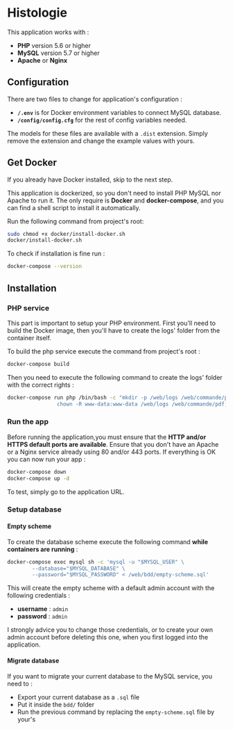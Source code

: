 # Histologie

This application works with : 

 * **PHP** version 5.6 or higher
 * **MySQL** version 5.7 or higher
 * **Apache** or **Nginx**

## Configuration

There are two files to change for application's configuration :

 * **`/.env`** is for Docker environment variables to connect MySQL database.
 * **`/config/config.cfg`** for the rest of config variables needed.

The models for these files are available with a `.dist` extension. Simply remove the extension and change 
the example values with yours.

## Get Docker

If you already have Docker installed, skip to the next step.

This application is dockerized, so you don't need to install PHP MySQL nor Apache to run it. The only require is
**Docker** and **docker-compose**, and you can find a shell script to install it automatically.

Run the following command from project's root:

```bash
sudo chmod +x docker/install-docker.sh
docker/install-docker.sh
```

To check if installation is fine run :

```bash
docker-compose --version
```

## Installation 

### PHP service

This part is important to setup your PHP environment. First you'll need to build the Docker image, then you'll have to create
the logs' folder from the container itself.

To build the php service execute the command from project's root :

```bash
docker-compose build
```

Then you need to execute the following command to create the logs' folder with the correct rights :

```bash
docker-compose run php /bin/bash -c "mkdir -p /web/logs /web/commande/pdf; \
                chown -R www-data:www-data /web/logs /web/commande/pdf;"
```

### Run the app

Before running the application,you must ensure that the **HTTP and/or HTTPS default ports are available**.
Ensure that you don't have an Apache or a Nginx service already using 80 and/or 443 ports.
If everything is OK you can now run your app :

```bash
docker-compose down
docker-compose up -d
```

To test, simply go to the application URL.

### Setup database

#### Empty scheme

To create the database scheme execute the following command **while containers are running** :

```bash
docker-compose exec mysql sh -c 'mysql -u "$MYSQL_USER" \
        --database="$MYSQL_DATABASE" \
        --password="$MYSQL_PASSWORD" < /web/bdd/empty-scheme.sql'
```

This will create the empty scheme with a default admin account with the following credentials :

 * **username** : `admin`
 * **password** : `admin`

I strongly advice you to change those credentials, or to create your own admin account before deleting this one,
when you first logged into the application.

#### Migrate database

If you want to migrate your current database to the MySQL service, you need to : 

 * Export your current database as a `.sql` file
 * Put it inside the  `bdd/` folder
 * Run the previous command by replacing the `empty-scheme.sql` file by your's
